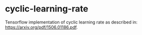 # cyclic-learning-rate
Tensorflow implementation of cyclic learning rate as described in: https://arxiv.org/pdf/1506.01186.pdf.
